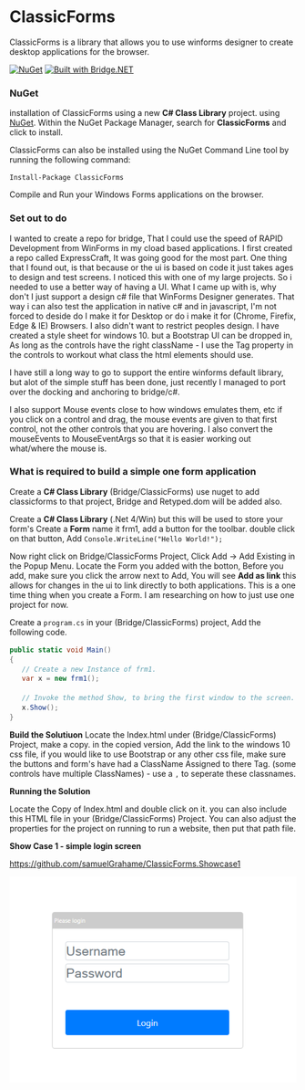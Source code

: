 # ClassicForms

ClassicForms is a library that allows you to use winforms designer to create desktop applications for the browser.

[![NuGet](https://img.shields.io/nuget/v/classicforms.svg)](https://www.nuget.org/packages/classicforms) [![Built with Bridge.NET](https://img.shields.io/badge/built%20with-Bridge.NET-blue.svg)](http://bridge.net/)

### NuGet

installation of ClassicForms using a new **C# Class Library** project. using [NuGet](https://www.nuget.org/packages/classicforms). Within the NuGet Package Manager, search for **ClassicForms** and click to install. 

ClassicForms can also be installed using the NuGet Command Line tool by running the following command:

```
Install-Package ClassicForms
```

Compile and Run your Windows Forms applications on the browser.

### Set out to do

I wanted to create a repo for bridge, That I could use the speed of RAPID Development from WinForms in my cload based applications.
I first created a repo called ExpressCraft, It was going good for the most part. One thing that I found out, is that because or the ui is based on code it just takes ages to design and test screens. I noticed this with one of my large projects. So i needed to use a better way of having a UI. What I came up with is, why don't I just support a design c# file that WinForms Designer generates. That way i can also test the application in native c# and in javascript, I'm not forced to deside do I make it for Desktop or do i make it for (Chrome, Firefix, Edge & IE) Browsers. I also didn't want to restrict peoples design. I have created a style sheet for windows 10. but a Bootstrap UI can be dropped in, As long as the controls have the right className - I use the Tag property in the controls to workout what class the html elements should use.

I have still a long way to go to support the entire winforms default library, but alot of the simple stuff has been done, just recently I managed to port over the docking and anchoring to bridge/c#.

I also support Mouse events close to how windows emulates them, etc if you click on a control and drag, the mouse events are given to that first control, not the other controls that you are hovering. I also convert the mouseEvents to MouseEventArgs so that it is easier working out what/where the mouse is.

### What is required to build a simple one form application

Create a **C# Class Library** (Bridge/ClassicForms) use nuget to add classicforms to that project, Bridge and Retyped.dom will be added also.

Create a **C# Class Library** (.Net 4/Win) but this will be used to store your form's
Create a **Form** name it frm1, add a button for the toolbar.
double click on that button, Add ```Console.WriteLine("Hello World!");```    

Now right click on Bridge/ClassicForms Project, Click Add -> Add Existing in the Popup Menu.
Locate the Form you added with the botton, Before you add, make sure you click the arrow next to Add, You will see **Add as link** this allows for changes in the ui to link directly to both applications. This is a one time thing when you create a Form.
I am researching on how to just use one project for now.

Create a ```program.cs``` in your (Bridge/ClassicForms) project, Add the following code.

```csharp
public static void Main()
{
   // Create a new Instance of frm1.  
   var x = new frm1();
   
   // Invoke the method Show, to bring the first window to the screen.
   x.Show();
}
```
   
**Build the Solutiuon**
Locate the Index.html under (Bridge/ClassicForms) Project, make a copy. in the copied version, Add the link to the windows 10 css file, if you would like to use Bootstrap or any other css file, make sure the buttons and form's have had a ClassName Assigned to there Tag. (some controls have multiple ClassNames) - use a `,` to seperate these classnames.

**Running the Solution**

Locate the Copy of Index.html and double click on it. you can also include this HTML file in your (Bridge/ClassicForms) Project.
You can also adjust the properties for the project on running to run a website, then put that path file.
  
**Show Case 1 - simple login screen**

https://github.com/samuelGrahame/ClassicForms.Showcase1

![Alt Login](images/loginExample.png?raw=true "Login Example")

